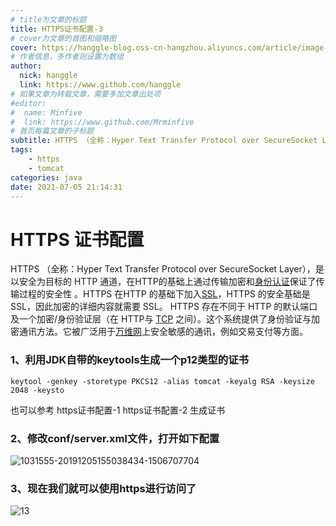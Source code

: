 ```yaml
---
# title为文章的标题
title: HTTPS证书配置-3
# cover为文章的首图和缩略图
cover: https://hanggle-blog.oss-cn-hangzhou.aliyuncs.com/article/image-20211108091304669.png
# 作者信息，多作者则设置为数组
author: 
  nick: hanggle
  link: https://www.github.com/hanggle
# 如果文章为转载文章，需要多加文章出处项
#editor:
#  name: Minfive
#  link: https://www.github.com/Mrminfive
# 首页每篇文章的子标题
subtitle: HTTPS （全称：Hyper Text Transfer Protocol over SecureSocket Layer），是以安全为目标的 HTTP 通道，在HTTP的基础上通过传输加密和[身份认证](https://baike.baidu.com/item/身份认证/5294713)保证了传输过程的安全性。
tags: 
    - https
    - tomcat
categories: java
date: 2021-07-05 21:14:31
---
```


# HTTPS 证书配置

HTTPS （全称：Hyper Text Transfer Protocol over SecureSocket Layer），是以安全为目标的 HTTP 通道，在HTTP的基础上通过传输加密和[身份认证](https://baike.baidu.com/item/身份认证/5294713)保证了传输过程的安全性  。HTTPS 在HTTP 的基础下加入[SSL](https://baike.baidu.com/item/SSL/320778)，HTTPS 的安全基础是 SSL，因此加密的详细内容就需要 SSL。 HTTPS 存在不同于 HTTP 的默认端口及一个加密/身份验证层（在 HTTP与 [TCP](https://baike.baidu.com/item/TCP/33012) 之间）。这个系统提供了身份验证与加密通讯方法。它被广泛用于[万维网](https://baike.baidu.com/item/万维网/215515)上安全敏感的通讯，例如交易支付等方面。





### 1、利用JDK自带的keytools生成一个p12类型的证书

```shell
keytool -genkey -storetype PKCS12 -alias tomcat -keyalg RSA -keysize 2048 -keysto
```

也可以参考 https证书配置-1 https证书配置-2 生成证书

### 2、修改conf/server.xml文件，打开如下配置

![1031555-20191205155038434-1506707704](https://hanggle-blog.oss-cn-hangzhou.aliyuncs.com/article/1031555-20191205155038434-1506707704.png)

### 3、现在我们就可以使用https进行访问了

![13](https://hanggle-blog.oss-cn-hangzhou.aliyuncs.com/article/13.png)
